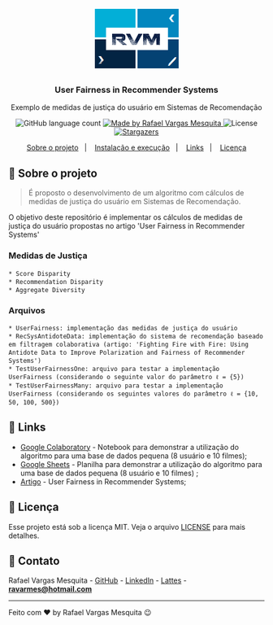 <h1 align="center">
    <img alt="RVM" src="https://github.com/ravarmes/scv-backend-spring/blob/master/assets/logo.jpg" />
</h1>

<h3 align="center">
  User Fairness in Recommender Systems
</h3>

<p align="center">Exemplo de medidas de justiça do usuário em Sistemas de Recomendação </p>

<p align="center">
  <img alt="GitHub language count" src="https://img.shields.io/github/languages/count/ravarmes/recsys-user-fairness?color=%2304D361">

  <a href="http://www.linkedin.com/in/rafael-vargas-mesquita">
    <img alt="Made by Rafael Vargas Mesquita" src="https://img.shields.io/badge/made%20by-Rafael%20Vargas%20Mesquita-%2304D361">
  </a>

  <img alt="License" src="https://img.shields.io/badge/license-MIT-%2304D361">

  <a href="https://github.com/ravarmes/scv-backend-spring/stargazers">
    <img alt="Stargazers" src="https://img.shields.io/github/stars/ravarmes/scv-backend-spring?style=social">
  </a>
</p>

<p align="center">
  <a href="#-sobre">Sobre o projeto</a>&nbsp;&nbsp;&nbsp;|&nbsp;&nbsp;&nbsp;
  <a href="#-instalacao">Instalação e execução</a>&nbsp;&nbsp;&nbsp;|&nbsp;&nbsp;&nbsp;
  <a href="#-links">Links</a>&nbsp;&nbsp;&nbsp;|&nbsp;&nbsp;&nbsp;
  <a href="#-licenca">Licença</a>
</p>

## :page_with_curl: Sobre o projeto <a name="-sobre"/></a>

> É proposto o desenvolvimento de um algoritmo com cálculos de medidas de justiça do usuário em Sistemas de Recomendação.

O objetivo deste repositório é implementar os cálculos de medidas de justiça do usuário propostas no artigo 'User Fairness in Recommender Systems'

### Medidas de Justiça

```
* Score Disparity
* Recommendation Disparity
* Aggregate Diversity
```

### Arquivos

```
* UserFairness: implementação das medidas de justiça do usuário
* RecSysAntidoteData: implementação do sistema de recomendação baseado em filtragem colaborativa (artigo: 'Fighting Fire with Fire: Using Antidote Data to Improve Polarization and Fairness of Recommender Systems')
* TestUserFairnessOne: arquivo para testar a implementação UserFairness (considerando o seguinte valor do parâmetro ℓ = {5})
* TestUserFairnessMany: arquivo para testar a implementação UserFairness (considerando os seguintes valores do parâmetro ℓ = {10, 50, 100, 500})
```

## :link: Links <a name="-links"/></a>

- [Google Colaboratory](https://colab.research.google.com/drive/14YChFGvuq5KDSo5QvOmRLCk46VHIP7cm) - Notebook para demonstrar a utilização do algoritmo para uma base de dados pequena (8 usuário e 10 filmes);
- [Google Sheets](https://docs.google.com/spreadsheets/d/1nwF8vc2DYaUydz-ngczs5SckHKS0FavsPS0JU9Ic2kU/) - Planilha para demonstrar a utilização do algoritmo para uma base de dados pequena (8 usuário e 10 filmes) ;
- [Artigo](https://arxiv.org/pdf/1807.06349.pdf) - User Fairness in Recommender Systems;


## :memo: Licença <a name="-licenca"/></a>

Esse projeto está sob a licença MIT. Veja o arquivo [LICENSE](LICENSE.md) para mais detalhes.

## :email: Contato

Rafael Vargas Mesquita - [GitHub](https://github.com/ravarmes) - [LinkedIn](https://www.linkedin.com/in/rafael-vargas-mesquita) - [Lattes](http://lattes.cnpq.br/6616283627544820) - **ravarmes@hotmail.com**

---

Feito com ♥ by Rafael Vargas Mesquita :wink: